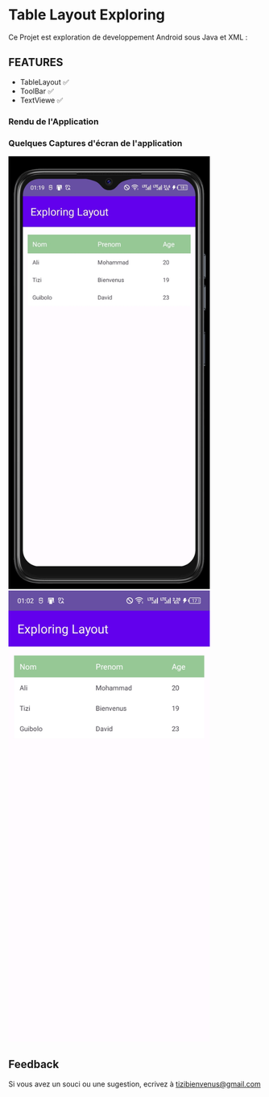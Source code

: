 
# Table Layout Exploring


Ce Projet est exploration de developpement Android sous Java et XML :



## FEATURES

- TableLayout ✅
- ToolBar ✅
- TextViewe ✅

### Rendu de l'Application

### Quelques Captures d'écran de l'application

<p align="left">
<img width="400" alt="Table Layout" src="https://github.com/tizibienvenus/Table_Layout/blob/main/Screenshot_20231118-011931.jpg"/>
<img width="400" alt="Table Layout" src="https://github.com/tizibienvenus/Table_Layout/blob/main/Table_Layout.jpg"/>


## Feedback

Si vous avez un souci ou une sugestion, ecrivez à tizibienvenus@gmail.com
